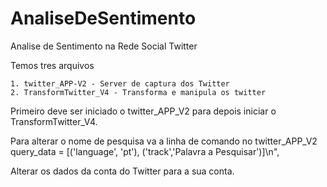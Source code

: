 # AnaliseDeSentimento

Analise de Sentimento na Rede Social Twitter

Temos tres arquivos 

	1. twitter_APP-V2 - Server de captura dos Twitter
	2. TransformTwitter_V4 - Transforma e manipula os twitter

Primeiro deve ser iniciado o twitter_APP_V2 para depois iniciar o TransformTwitter_V4. 

Para alterar o nome de pesquisa va a linha de comando no twitter_APP_V2 
	query_data = [('language', 'pt'), ('track','Palavra a Pesquisar')]\n",

Alterar os dados da conta do Twitter para a sua conta.
